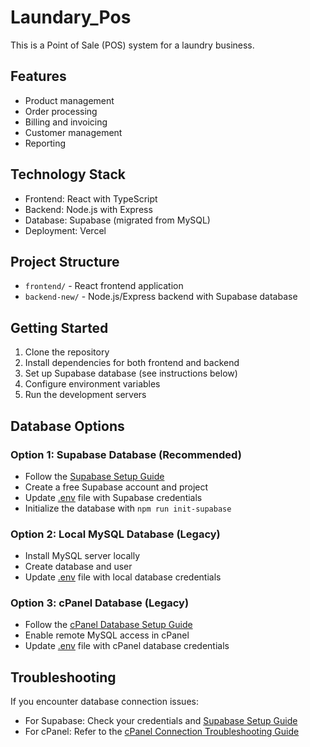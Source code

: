 # Laundary_Pos

This is a Point of Sale (POS) system for a laundry business.

## Features
- Product management
- Order processing
- Billing and invoicing
- Customer management
- Reporting

## Technology Stack
- Frontend: React with TypeScript
- Backend: Node.js with Express
- Database: Supabase (migrated from MySQL)
- Deployment: Vercel

## Project Structure
- `frontend/` - React frontend application
- `backend-new/` - Node.js/Express backend with Supabase database

## Getting Started
1. Clone the repository
2. Install dependencies for both frontend and backend
3. Set up Supabase database (see instructions below)
4. Configure environment variables
5. Run the development servers

## Database Options

### Option 1: Supabase Database (Recommended)
- Follow the [Supabase Setup Guide](backend-new/SUPABASE_SETUP.md)
- Create a free Supabase account and project
- Update [.env](file://c:/Users/TECHZON-17/Desktop/Tally_Pos/backend-new/.env) file with Supabase credentials
- Initialize the database with `npm run init-supabase`

### Option 2: Local MySQL Database (Legacy)
- Install MySQL server locally
- Create database and user
- Update [.env](file://c:/Users/TECHZON-17/Desktop/Tally_Pos/backend-new/.env) file with local database credentials

### Option 3: cPanel Database (Legacy)
- Follow the [cPanel Database Setup Guide](CPANEL_DATABASE_SETUP.md)
- Enable remote MySQL access in cPanel
- Update [.env](file://c:/Users/TECHZON-17/Desktop/Tally_Pos/backend-new/.env) file with cPanel database credentials

## Troubleshooting
If you encounter database connection issues:
- For Supabase: Check your credentials and [Supabase Setup Guide](backend-new/SUPABASE_SETUP.md)
- For cPanel: Refer to the [cPanel Connection Troubleshooting Guide](CPANEL_CONNECTION_TROUBLESHOOTING.md)